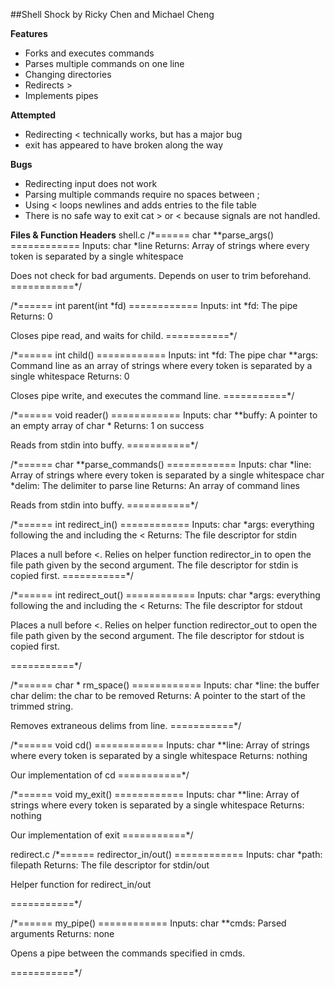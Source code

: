 ##Shell Shock by Ricky Chen and Michael Cheng

**Features**
  * Forks and executes commands
  * Parses multiple commands on one line
  * Changing directories 
  * Redirects >
  * Implements pipes

**Attempted**
  * Redirecting < technically works, but has a major bug
  * exit has appeared to have broken along the way

**Bugs**
  * Redirecting input does not work
  * Parsing multiple commands require no spaces between ;
  * Using < loops newlines and adds entries to the file table
  * There is no safe way to exit cat > or < because signals are not handled.

**Files & Function Headers**
shell.c
/*====== char **parse_args() ============
  Inputs: char *line
  Returns: Array of strings where every token is separated by a single whitespace

  Does not check for bad arguments.
  Depends on user to trim beforehand.
  ===========*/

/*====== int parent(int *fd) ============
  Inputs: 
    int *fd: The pipe 
  Returns: 0
  
  Closes pipe read, and waits for child.
  ===========*/

/*====== int child() ============
  Inputs:
    int *fd: The pipe
    char **args: Command line as an array of strings where every token is separated by a single whitespace
  Returns: 0
  
  Closes pipe write, and executes the command line.
  ===========*/

/*====== void reader() ============
  Inputs:
    char **buffy: A pointer to an empty array of char *
  Returns: 1 on success

  Reads from stdin into buffy.
  ===========*/

/*====== char **parse_commands() ============
  Inputs:
    char *line: Array of strings where every token is separated by a single whitespace
    char *delim: The delimiter to parse line
  Returns: An array of command lines

  Reads from stdin into buffy.
  ===========*/

/*====== int redirect_in() ============
  Inputs:
    char *args: everything following the and including the <
  Returns: The file descriptor for stdin

  Places a null before <.
  Relies on helper function redirector_in to open the file path given by the second argument.
  The file descriptor for stdin is copied first.
  ===========*/

/*====== int redirect_out() ============
  Inputs:
    char *args: everything following the and including the <
  Returns: The file descriptor for stdout

  Places a null before <.
  Relies on helper function redirector_out to open the file path given by the second argument.
  The file descriptor for stdout is copied first.

  ===========*/

/*====== char * rm_space() ============
  Inputs:
    char *line: the buffer
    char delim: the char to be removed
  Returns: A pointer to the start of the trimmed string.

  Removes extraneous delims from line.
  ===========*/

/*====== void cd() ============
  Inputs:
    char **line: Array of strings where every token is separated by a single whitespace
  Returns: nothing

  Our implementation of cd
  ===========*/

/*====== void my_exit() ============
  Inputs:
    char **line: Array of strings where every token is separated by a single whitespace
  Returns: nothing

  Our implementation of exit
  ===========*/

redirect.c
/*====== redirector_in/out() ============
  Inputs:
    char *path: filepath
  Returns: The file descriptor for stdin/out

  Helper function for redirect_in/out

  ===========*/

/*====== my_pipe() ============
  Inputs:
    char **cmds: Parsed arguments
  Returns: none

  Opens a pipe between the commands specified in cmds.

  ===========*/

